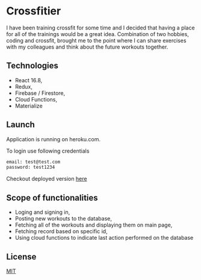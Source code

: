 # Crossfitier

I have been training crossfit for some time and I decided that having a place for all of the trainings would be a great idea. Combination of two hobbies, coding and crossfit, brought me to the point where I can share exercises with my colleagues and think about the future workouts together.

## Technologies

- React 16.8,
- Redux,
- Firebase / Firestore,
- Cloud Functions,
- Materialize

## Launch

Application is running on heroku.com.

To login use following credentials

```bash
email: test@test.com
password: test1234
```

Checkout deployed version [here](https://crossfit-app-21267.firebaseapp.com/signin)

## Scope of functionalities

- Loging and signing in,
- Posting new workouts to the database,
- Fetching all of the workouts and displaying them on main page,
- Fetching record based on specific id,
- Using cloud functions to indicate last action performed on the database

## License

[MIT](https://choosealicense.com/licenses/mit/)
